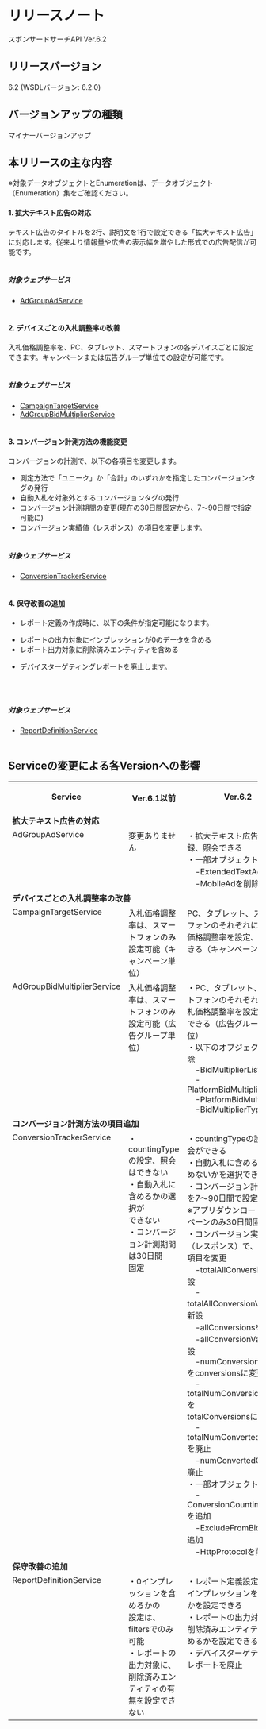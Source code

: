 # リリースノート
スポンサードサーチAPI Ver.6.2<br>

## リリースバージョン
6.2 (WSDLバージョン: 6.2.0)

## バージョンアップの種類
マイナーバージョンアップ  

## 本リリースの主な内容
※対象データオブジェクトとEnumerationは、データオブジェクト（Enumeration）集をご確認ください。 

#### 1. 拡大テキスト広告の対応
テキスト広告のタイトルを2行、説明文を1行で設定できる「拡大テキスト広告」に対応します。従来より情報量や広告の表示幅を増やした形式での広告配信が可能です。<br><br>

##### 対象ウェブサービス  
 * [AdGroupAdService](/docs/ja/api_reference/services/AdGroupAdService.md)
<br><br>

#### 2.	デバイスごとの入札調整率の改善
入札価格調整率を、PC、タブレット、スマートフォンの各デバイスごとに設定できます。キャンペーンまたは広告グループ単位での設定が可能です。<br>
<br>

##### 対象ウェブサービス
 * [CampaignTargetService](/docs/ja/api_reference/services/CampaignTargetService.md)
 * [AdGroupBidMultiplierService](/docs/ja/api_reference/services/AdGroupBidMultiplierService.md)
<br><br>

#### 3.	コンバージョン計測方法の機能変更
コンバージョンの計測で、以下の各項目を変更します。
 * 測定方法で「ユニーク」か「合計」のいずれかを指定したコンバージョンタグの発行
 * 自動入札を対象外とするコンバージョンタグの発行
 * コンバージョン計測期間の変更(現在の30日間固定から、7～90日間で指定可能に)
 * コンバージョン実績値（レスポンス）の項目を変更します。
<br><br>

##### 対象ウェブサービス
 * [ConversionTrackerService](/docs/ja/api_reference/services/ConversionTrackerService.md)
<br><br>

#### 4.	保守改善の追加
* レポート定義の作成時に、以下の条件が指定可能になります。<br>
 - レポートの出力対象にインプレッションが0のデータを含める<br>
 - レポート出力対象に削除済みエンティティを含める<br>
 
* デバイスターゲティングレポートを廃止します。
<br>
<br>

##### 対象ウェブサービス
 * [ReportDefinitionService](/docs/ja/api_reference/services/ReportDefinitionService.md)
<br><br>


## Serviceの変更による各Versionへの影響
<table class="standard">
 <tbody>
<tr>
<th valign="top">
  <p>Service</p>
</th>
<th valign="top">
  <p>Ver.6.1以前</p>
</th>
<th valign="top">
  <p>Ver.6.2</p>
</th>
</tr>
<tr>
  <td colspan="3"><b>拡大テキスト広告の対応</b></td>
</tr>
<tr>
 <td valign="top">AdGroupAdService</td><td valign="top">変更ありません</td><td valign="top">
・拡大テキスト広告を登録、照会できる<br>
・一部オブジェクトの変更<br>　-ExtendedTextAdを追加<br>　-MobileAdを削除
</td>
</tr>
<tr>
  <td colspan="3"><b>デバイスごとの入札調整率の改善</b></td>
</tr>
<tr>
 <td valign="top">CampaignTargetService</td><td valign="top">入札価格調整率は、スマートフォンのみ設定可能（キャンペーン単位）</td><td valign="top">
PC、タブレット、スマートフォンのそれぞれに、入札価格調整率を設定、照会できる（キャンペーン単位）</td>
</tr>
<tr>
 <td valign="top">AdGroupBidMultiplierService</td><td valign="top">入札価格調整率は、スマートフォンのみ設定可能（広告グループ単位）</td><td valign="top">
・PC、タブレット、スマートフォンのそれぞれに、入札価格調整率を設定、照会できる（広告グループ単位）<br>
・以下のオブジェクトの削除<br>
　-BidMultiplierList<br>
　-PlatformBidMultiplierList<br>
　-PlatformBidMultiplier<br>
　-BidMultiplierType<br>
</td>
</tr>

<tr>
  <td colspan="3"><b>コンバージョン計測方法の項目追加</b></td>
</tr>
<tr>
 <td valign="top">ConversionTrackerService</td><td valign="top">・countingTypeの設定、照会はできない<br>・自動入札に含めるかの選択が<br>できない<br>・コンバージョン計測期間は30日間<br>固定
</td><td valign="top">・countingTypeの設定、照会ができる<br>・自動入札に含めるか、含めないかを選択できる<br>・コンバージョン計測期間を7～90日間で設定できる<br>※アプリダウンロードキャンペーンのみ30日間固定<br>
・コンバージョン実績値（レスポンス）で、以下の項目を変更<br>
　-totalAllConversionsを新設<br>
　-totalAllConversionValueを新設<br>
　-allConversionsを新設<br>
　-allConversionValueを新設<br>
　-numConversionEventsをconversionsに変更<br>
　-totalNumConversionEventsを<br>totalConversionsに変更<br>
　-totalNumConvertedClicksを廃止<br>
　-numConvertedClicksを廃止<br>
・一部オブジェクトの変更<br>
　-ConversionCountingTypeを追加<br>
　-ExcludeFromBiddingを追加<br>
　-HttpProtocolを削除
</td>
</tr>
<tr>
  <td colspan="3"><b>保守改善の追加</b></td>
</tr>
<tr>
 <td valign="top">ReportDefinitionService</td><td valign="top">・0インプレッションを含めるかの<br>設定は、filtersでのみ可能<br>・レポートの出力対象に、削除済みエンティティの有無を設定できない
</td><td valign="top">・レポート定義設定時に、0インプレッションを含めるかを設定できる<br>・レポートの出力対象に、削除済みエンティティを含めるかを設定できる<br>・デバイスターゲティングレポートを廃止
</td>
</tr>
</table>
